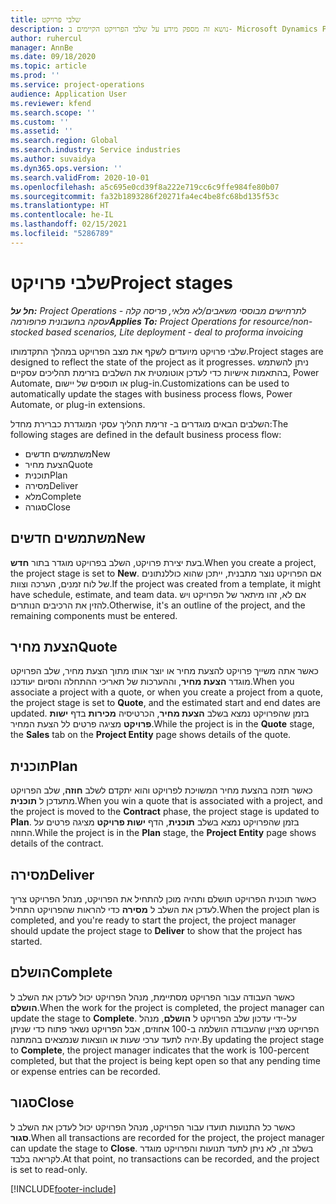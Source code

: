 ```yaml
---
title: שלבי פרויקט
description: נושא זה מספק מידע על שלבי הפרויקט הקיימים ב- Microsoft Dynamics Project Operations.
author: ruhercul
manager: AnnBe
ms.date: 09/18/2020
ms.topic: article
ms.prod: ''
ms.service: project-operations
audience: Application User
ms.reviewer: kfend
ms.search.scope: ''
ms.custom: ''
ms.assetid: ''
ms.search.region: Global
ms.search.industry: Service industries
ms.author: suvaidya
ms.dyn365.ops.version: ''
ms.search.validFrom: 2020-10-01
ms.openlocfilehash: a5c695e0cd39f8a222e719cc6c9ffe984fe80b07
ms.sourcegitcommit: fa32b1893286f20271fa4ec4be8fc68bd135f53c
ms.translationtype: HT
ms.contentlocale: he-IL
ms.lasthandoff: 02/15/2021
ms.locfileid: "5286789"
---
```

# <a name="project-stages"></a><span data-ttu-id="4950f-103">שלבי פרויקט</span><span class="sxs-lookup"><span data-stu-id="4950f-103">Project stages</span></span>

<span data-ttu-id="4950f-104">_**חל על:** Project Operations לתרחישים מבוססי משאבים/לא מלאי, פריסה קלה - עסקה בחשבונית פרופורמה_</span><span class="sxs-lookup"><span data-stu-id="4950f-104">_**Applies To:** Project Operations for resource/non-stocked based scenarios, Lite deployment - deal to proforma invoicing_</span></span>

<span data-ttu-id="4950f-105">שלבי פרויקט מיועדים לשקף את מצב הפרויקט במהלך התקדמותו.</span><span class="sxs-lookup"><span data-stu-id="4950f-105">Project stages are designed to reflect the state of the project as it progresses.</span></span> <span data-ttu-id="4950f-106">ניתן להשתמש בהתאמות אישיות כדי לעדכן אוטומטית את השלבים בזרימת תהליכים עסקיים, Power Automate, או תוספים של יישום plug-in.</span><span class="sxs-lookup"><span data-stu-id="4950f-106">Customizations can be used to automatically update the stages with business process flows, Power Automate, or plug-in extensions.</span></span>

<span data-ttu-id="4950f-107">השלבים הבאים מוגדרים ב- זרימת תהליך עסקי המוגדרת כברירת מחדל:</span><span class="sxs-lookup"><span data-stu-id="4950f-107">The following stages are defined in the default business process flow:</span></span>

- <span data-ttu-id="4950f-108">משתמשים חדשים</span><span class="sxs-lookup"><span data-stu-id="4950f-108">New</span></span>
- <span data-ttu-id="4950f-109">הצעת מחיר</span><span class="sxs-lookup"><span data-stu-id="4950f-109">Quote</span></span>
- <span data-ttu-id="4950f-110">תוכנית</span><span class="sxs-lookup"><span data-stu-id="4950f-110">Plan</span></span>
- <span data-ttu-id="4950f-111">מסירה</span><span class="sxs-lookup"><span data-stu-id="4950f-111">Deliver</span></span>
- <span data-ttu-id="4950f-112">מלא</span><span class="sxs-lookup"><span data-stu-id="4950f-112">Complete</span></span>
- <span data-ttu-id="4950f-113">סגורה</span><span class="sxs-lookup"><span data-stu-id="4950f-113">Close</span></span> 

## <a name="new"></a><span data-ttu-id="4950f-114">משתמשים חדשים</span><span class="sxs-lookup"><span data-stu-id="4950f-114">New</span></span>

<span data-ttu-id="4950f-115">בעת יצירת פרויקט, השלב בפרויקט מוגדר בתור **חדש**.</span><span class="sxs-lookup"><span data-stu-id="4950f-115">When you create a project, the project stage is set to **New**.</span></span> <span data-ttu-id="4950f-116">אם הפרויקט נוצר מתבנית, ייתכן שהוא כוללנתונים של לוח זמנים, הערכה וצוות.</span><span class="sxs-lookup"><span data-stu-id="4950f-116">If the project was created from a template, it might have schedule, estimate, and team data.</span></span> <span data-ttu-id="4950f-117">אם לא, זהו מיתאר של הפרויקט ויש להזין את הרכיבים הנותרים.</span><span class="sxs-lookup"><span data-stu-id="4950f-117">Otherwise, it's an outline of the project, and the remaining components must be entered.</span></span>

## <a name="quote"></a><span data-ttu-id="4950f-118">הצעת מחיר</span><span class="sxs-lookup"><span data-stu-id="4950f-118">Quote</span></span>

<span data-ttu-id="4950f-119">כאשר אתה משייך פרויקט להצעת מחיר או יוצר אותו מתוך הצעת מחיר, שלב הפרויקט מוגדר **הצעת מחיר**, וההערכות של תאריכי ההתחלה והסיום יעודכנו.</span><span class="sxs-lookup"><span data-stu-id="4950f-119">When you associate a project with a quote, or when you create a project from a quote, the project stage is set to **Quote**, and the estimated start and end dates are updated.</span></span> <span data-ttu-id="4950f-120">בזמן שהפרויקט נמצא בשלב **הצעת מחיר**, הכרטיסיה **מכירות** בדף **ישות פרויקט** מציגה פרטים לל הצעת המחיר.</span><span class="sxs-lookup"><span data-stu-id="4950f-120">While the project is in the **Quote** stage, the **Sales** tab on the **Project Entity** page shows details of the quote.</span></span>

## <a name="plan"></a><span data-ttu-id="4950f-121">תוכנית</span><span class="sxs-lookup"><span data-stu-id="4950f-121">Plan</span></span>

<span data-ttu-id="4950f-122">כאשר תזכה בהצעת מחיר המשויכת לפרויקט והוא יתקדם לשלב **חוזה**, שלב הפרויקט מתעדכן ל **תוכנית**.</span><span class="sxs-lookup"><span data-stu-id="4950f-122">When you win a quote that is associated with a project, and the project is moved to the **Contract** phase, the project stage is updated to **Plan**.</span></span> <span data-ttu-id="4950f-123">בזמן שהפרויקט נמצא בשלב **תוכנית**, הדף **ישות פרויקט** מציגה פרטים על החוזה.</span><span class="sxs-lookup"><span data-stu-id="4950f-123">While the project is in the **Plan** stage, the **Project Entity** page shows details of the contract.</span></span>

## <a name="deliver"></a><span data-ttu-id="4950f-124">מסירה</span><span class="sxs-lookup"><span data-stu-id="4950f-124">Deliver</span></span>

<span data-ttu-id="4950f-125">כאשר תוכנית הפרויקט תושלם ותהיה מוכן להתחיל את הפרויקט, מנהל הפרויקט צריך לעדכן את השלב ל **מסירה** כדי להראות שהפרויקט התחיל.</span><span class="sxs-lookup"><span data-stu-id="4950f-125">When the project plan is completed, and you're ready to start the project, the project manager should update the project stage to **Deliver** to show that the project has started.</span></span>

## <a name="complete"></a><span data-ttu-id="4950f-126">הושלם</span><span class="sxs-lookup"><span data-stu-id="4950f-126">Complete</span></span> 

<span data-ttu-id="4950f-127">כאשר העבודה עבור הפרויקט מסתיימת, מנהל הפרויקט יכול לעדכן את השלב ל **הושלם**.</span><span class="sxs-lookup"><span data-stu-id="4950f-127">When the work for the project is completed, the project manager can update the stage to **Complete**.</span></span> <span data-ttu-id="4950f-128">על-ידי עדכון שלב הפרויקט ל **הושלם**, מנהל הפרויקט מציין שהעבודה הושלמה ב-100 אחוזים, אבל הפרויקט נשאר פתוח כדי שניתן יהיה לתעד ערכי שעות או הוצאות שנמצאים בהמתנה.</span><span class="sxs-lookup"><span data-stu-id="4950f-128">By updating the project stage to **Complete**, the project manager indicates that the work is 100-percent completed, but that the project is being kept open so that any pending time or expense entries can be recorded.</span></span>

## <a name="close"></a><span data-ttu-id="4950f-129">סגור</span><span class="sxs-lookup"><span data-stu-id="4950f-129">Close</span></span>

<span data-ttu-id="4950f-130">כאשר כל התנועות תועדו עבור הפרויקט, מנהל הפרויקט יכול לעדכן את השלב ל **סגור**.</span><span class="sxs-lookup"><span data-stu-id="4950f-130">When all transactions are recorded for the project, the project manager can update the stage to **Close**.</span></span> <span data-ttu-id="4950f-131">בשלב זה, לא ניתן לתעד תנועות והפרויקט מוגדר לקריאה בלבד.</span><span class="sxs-lookup"><span data-stu-id="4950f-131">At that point, no transactions can be recorded, and the project is set to read-only.</span></span>



[!INCLUDE[footer-include](../includes/footer-banner.md)]